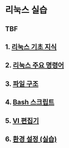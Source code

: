 # 리눅스 실습


TBF
---
## 1. [리눅스 기초 지식](what-is-linux/README.md)


## 2. [리눅스 주요 명령어](commands/README.md)

## 3. [파일 구조](file_system/README.md)

## 4. [Bash 스크립트](bash_script/README.md)

## 5. [VI 편집기](vim/README.md)

## 6. [환경 설정 (실습)](case_study/README.md)
